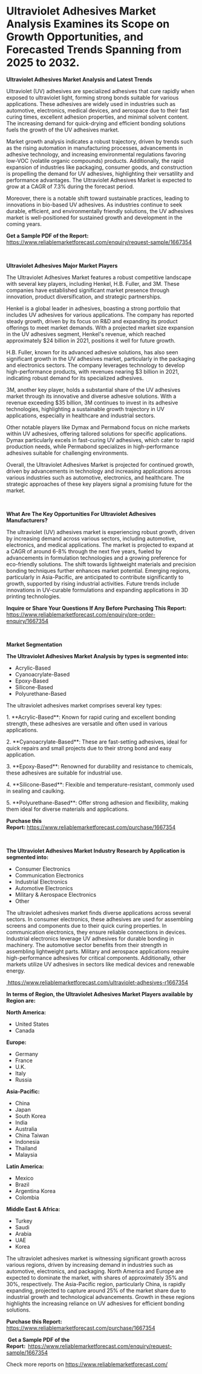 <p><h1>Ultraviolet Adhesives Market Analysis Examines its Scope on Growth Opportunities, and Forecasted Trends Spanning from 2025 to 2032.</h1></p><p><strong>Ultraviolet Adhesives Market Analysis and Latest Trends</strong></p>
<p><p>Ultraviolet (UV) adhesives are specialized adhesives that cure rapidly when exposed to ultraviolet light, forming strong bonds suitable for various applications. These adhesives are widely used in industries such as automotive, electronics, medical devices, and aerospace due to their fast curing times, excellent adhesion properties, and minimal solvent content. The increasing demand for quick-drying and efficient bonding solutions fuels the growth of the UV adhesives market.</p><p>Market growth analysis indicates a robust trajectory, driven by trends such as the rising automation in manufacturing processes, advancements in adhesive technology, and increasing environmental regulations favoring low-VOC (volatile organic compounds) products. Additionally, the rapid expansion of industries like packaging, consumer goods, and construction is propelling the demand for UV adhesives, highlighting their versatility and performance advantages. The Ultraviolet Adhesives Market is expected to grow at a CAGR of 7.3% during the forecast period. </p><p>Moreover, there is a notable shift toward sustainable practices, leading to innovations in bio-based UV adhesives. As industries continue to seek durable, efficient, and environmentally friendly solutions, the UV adhesives market is well-positioned for sustained growth and development in the coming years.</p></p>
<p><strong>Get a Sample PDF of the Report:&nbsp;</strong> <a href="https://www.reliablemarketforecast.com/enquiry/request-sample/1667354?utm_campaign=1890&utm_medium=2&utm_source=Github&utm_content=ia&utm_term=30012025&utm_id=ultraviolet-adhesives">https://www.reliablemarketforecast.com/enquiry/request-sample/1667354</a></p>
<p>&nbsp;</p>
<p><strong>Ultraviolet Adhesives Major Market Players</strong></p>
<p><p>The Ultraviolet Adhesives Market features a robust competitive landscape with several key players, including Henkel, H.B. Fuller, and 3M. These companies have established significant market presence through innovation, product diversification, and strategic partnerships.</p><p>Henkel is a global leader in adhesives, boasting a strong portfolio that includes UV adhesives for various applications. The company has reported steady growth, driven by its focus on R&D and expanding its product offerings to meet market demands. With a projected market size expansion in the UV adhesives segment, Henkel's revenue, which reached approximately $24 billion in 2021, positions it well for future growth.</p><p>H.B. Fuller, known for its advanced adhesive solutions, has also seen significant growth in the UV adhesives market, particularly in the packaging and electronics sectors. The company leverages technology to develop high-performance products, with revenues nearing $3 billion in 2021, indicating robust demand for its specialized adhesives.</p><p>3M, another key player, holds a substantial share of the UV adhesives market through its innovative and diverse adhesive solutions. With a revenue exceeding $35 billion, 3M continues to invest in its adhesive technologies, highlighting a sustainable growth trajectory in UV applications, especially in healthcare and industrial sectors.</p><p>Other notable players like Dymax and Permabond focus on niche markets within UV adhesives, offering tailored solutions for specific applications. Dymax particularly excels in fast-curing UV adhesives, which cater to rapid production needs, while Permabond specializes in high-performance adhesives suitable for challenging environments.</p><p>Overall, the Ultraviolet Adhesives Market is projected for continued growth, driven by advancements in technology and increasing applications across various industries such as automotive, electronics, and healthcare. The strategic approaches of these key players signal a promising future for the market.</p></p>
<p>&nbsp;</p>
<p><strong>What Are The Key Opportunities For Ultraviolet Adhesives Manufacturers?</strong></p>
<p><p>The ultraviolet (UV) adhesives market is experiencing robust growth, driven by increasing demand across various sectors, including automotive, electronics, and medical applications. The market is projected to expand at a CAGR of around 6-8% through the next five years, fueled by advancements in formulation technologies and a growing preference for eco-friendly solutions. The shift towards lightweight materials and precision bonding techniques further enhances market potential. Emerging regions, particularly in Asia-Pacific, are anticipated to contribute significantly to growth, supported by rising industrial activities. Future trends include innovations in UV-curable formulations and expanding applications in 3D printing technologies.</p></p>
<p><strong>Inquire or Share Your Questions If Any Before Purchasing This Report:</strong> <a href="https://www.reliablemarketforecast.com/enquiry/pre-order-enquiry/1667354?utm_campaign=1890&utm_medium=2&utm_source=Github&utm_content=ia&utm_term=30012025&utm_id=ultraviolet-adhesives">https://www.reliablemarketforecast.com/enquiry/pre-order-enquiry/1667354</a></p>
<p>&nbsp;</p>
<p><strong>Market Segmentation</strong></p>
<p><strong>The Ultraviolet Adhesives Market Analysis by types is segmented into:</strong></p>
<p><ul><li>Acrylic-Based</li><li>Cyanoacrylate-Based</li><li>Epoxy-Based</li><li>Silicone-Based</li><li>Polyurethane-Based</li></ul></p>
<p><p>The ultraviolet adhesives market comprises several key types: </p><p>1. **Acrylic-Based**: Known for rapid curing and excellent bonding strength, these adhesives are versatile and often used in various applications.</p><p>  </p><p>2. **Cyanoacrylate-Based**: These are fast-setting adhesives, ideal for quick repairs and small projects due to their strong bond and easy application.</p><p>3. **Epoxy-Based**: Renowned for durability and resistance to chemicals, these adhesives are suitable for industrial use.</p><p>4. **Silicone-Based**: Flexible and temperature-resistant, commonly used in sealing and caulking.</p><p>5. **Polyurethane-Based**: Offer strong adhesion and flexibility, making them ideal for diverse materials and applications.</p></p>
<p><strong>Purchase this Report:&nbsp;</strong><a href="https://www.reliablemarketforecast.com/purchase/1667354?utm_campaign=1890&utm_medium=2&utm_source=Github&utm_content=ia&utm_term=30012025&utm_id=ultraviolet-adhesives">https://www.reliablemarketforecast.com/purchase/1667354</a></p>
<p>&nbsp;</p>
<p><strong>The Ultraviolet Adhesives Market Industry Research by Application is segmented into:</strong></p>
<p><ul><li>Consumer Electronics</li><li>Communication Electronics</li><li>Industrial Electronics</li><li>Automotive Electronics</li><li>Military & Aerospace Electronics</li><li>Other</li></ul></p>
<p><p>The ultraviolet adhesives market finds diverse applications across several sectors. In consumer electronics, these adhesives are used for assembling screens and components due to their quick curing properties. In communication electronics, they ensure reliable connections in devices. Industrial electronics leverage UV adhesives for durable bonding in machinery. The automotive sector benefits from their strength in assembling lightweight parts. Military and aerospace applications require high-performance adhesives for critical components. Additionally, other markets utilize UV adhesives in sectors like medical devices and renewable energy.</p></p>
<p><a href="https://www.reliablemarketforecast.com/ultraviolet-adhesives-r1667354?utm_campaign=1890&utm_medium=2&utm_source=Github&utm_content=ia&utm_term=30012025&utm_id=ultraviolet-adhesives">&nbsp;https://www.reliablemarketforecast.com/ultraviolet-adhesives-r1667354</a></p>
<p><strong>In terms of Region, the Ultraviolet Adhesives Market Players available by Region are:</strong></p>
<p>
    <p> <strong> North America: </strong>
        <ul>
            <li>United States</li>
            <li>Canada</li>
        </ul>
        </p> 
    <p> <strong> Europe: </strong>
        <ul>
            <li>Germany</li>
            <li>France</li>
            <li>U.K.</li>
            <li>Italy</li>
            <li>Russia</li>
        </ul>
        </p> 
    <p> <strong> Asia-Pacific: </strong>
        <ul>
            <li>China</li>
            <li>Japan</li>
            <li>South Korea</li>
            <li>India</li>
            <li>Australia</li>
            <li>China Taiwan</li>
            <li>Indonesia</li>
            <li>Thailand</li>
            <li>Malaysia</li>
        </ul>
        </p> 
    <p> <strong> Latin America: </strong>
        <ul>
            <li>Mexico</li>
            <li>Brazil</li>
            <li>Argentina Korea</li>
            <li>Colombia</li>
        </ul>
        </p> 
    <p> <strong> Middle East & Africa: </strong>
        <ul>
            <li>Turkey</li>
            <li>Saudi</li>
            <li>Arabia</li>
            <li>UAE</li>
            <li>Korea</li>
        </ul>
    </p>
    </p>
<p><p>The ultraviolet adhesives market is witnessing significant growth across various regions, driven by increasing demand in industries such as automotive, electronics, and packaging. North America and Europe are expected to dominate the market, with shares of approximately 35% and 30%, respectively. The Asia-Pacific region, particularly China, is rapidly expanding, projected to capture around 25% of the market share due to industrial growth and technological advancements. Growth in these regions highlights the increasing reliance on UV adhesives for efficient bonding solutions.</p></p>
<p><strong>Purchase this Report: </strong><a href="https://www.reliablemarketforecast.com/purchase/1667354?utm_campaign=1890&utm_medium=2&utm_source=Github&utm_content=ia&utm_term=30012025&utm_id=ultraviolet-adhesives">https://www.reliablemarketforecast.com/purchase/1667354</a></p>
<p>&nbsp;<strong>Get a Sample PDF of the Report:&nbsp;&nbsp;</strong><a href="https://www.reliablemarketforecast.com/enquiry/request-sample/1667354?utm_campaign=1890&utm_medium=2&utm_source=Github&utm_content=ia&utm_term=30012025&utm_id=ultraviolet-adhesives">https://www.reliablemarketforecast.com/enquiry/request-sample/1667354</a></p>
<p><strong></strong></p>
<p>Check more reports on <a href="https://www.reliablemarketforecast.com/?utm_campaign=1890&utm_medium=2&utm_source=Github&utm_content=ia&utm_term=30012025&utm_id=ultraviolet-adhesives">https://www.reliablemarketforecast.com/</a></p>